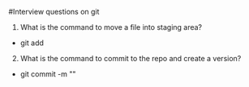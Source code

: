 #Interview questions on git
1. What is the command to move a file into staging area?
- git add <file-name>

2. What is the command to commit to the repo and create a version?
- git commit -m "<message>"